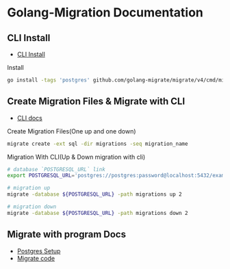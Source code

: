 # Golang-Migration Documentation

## CLI Install
* [CLI Install](https://github.com/golang-migrate/migrate/tree/master/cmd/migrate)

Install
```bash
go install -tags 'postgres' github.com/golang-migrate/migrate/v4/cmd/migrate@latest
```

## Create Migration Files & Migrate with CLI
* [CLI docs](https://github.com/golang-migrate/migrate/blob/master/database/postgres/TUTORIAL.md)

Create Migration Files(One up and one down)
```bash
migrate create -ext sql -dir migrations -seq migration_name
```

Migration With CLI(Up & Down migration with cli)
```bash
# database `POSTGRESQL_URL` link 
export POSTGRESQL_URL='postgres://postgres:password@localhost:5432/example?sslmode=disable&search_path=public'

# migration up
migrate -database ${POSTGRESQL_URL} -path migrations up 2

# migration down
migrate -database ${POSTGRESQL_URL} -path migrations down 2

```

## Migrate with program Docs
* [Postgres Setup](https://github.com/golang-migrate/migrate/blob/master/database/postgres/TUTORIAL.md)
* [Migrate code](https://github.com/golang-migrate/migrate)





